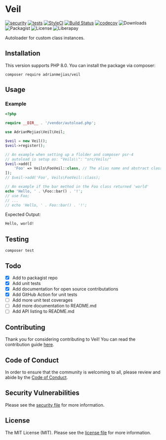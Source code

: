 # Veil

[![security](https://github.com/adrianmejias/veil/actions/workflows/security.yml/badge.svg)](https://github.com/adrianmejias/veil/actions/workflows/security.yml) [![tests](https://github.com/adrianmejias/veil/actions/workflows/tests.yml/badge.svg)](https://github.com/adrianmejias/veil/actions/workflows/tests.yml) [![StyleCI](https://github.styleci.io/repos/394644917/shield?branch=main)](https://github.styleci.io/repos/394644917?branch=main) [![Build Status](https://travis-ci.com/adrianmejias/veil.svg?branch=main)](https://travis-ci.com/adrianmejias/veil) [![codecov](https://codecov.io/gh/adrianmejias/veil/branch/main/graph/badge.svg?token=P087FQPJ65)](https://codecov.io/gh/adrianmejias/veil) ![Downloads](https://img.shields.io/packagist/dt/adrianmejias/veil) ![Packagist](https://img.shields.io/packagist/v/adrianmejias/veil) ![License](https://img.shields.io/packagist/l/adrianmejias/veil) ![Liberapay](https://img.shields.io/liberapay/patrons/adrianmejias.svg?logo=liberapay)

Autoloader for custom class instances.

## Installation

This version supports PHP 8.0. You can install the package via composer:

`composer require adrianmejias/veil`

## Usage

### Example
```php
<?php

require __DIR__ . '/vendor/autoload.php';

use AdrianMejias\Veil\Veil;

$veil = new Veil();
$veil->register();

// An example when setting up a flolder and composer psr-4
// autoload is setup as: "Veils\\": "src/Veils/"
$veil->add([
    'Foo' => Veils\FooVeil::class, // The alias name and abstract class to alias against.
]);
// $veil->add('Foo', Veils\FooVeil::class);

// An example if the bar method in the Foo class returned 'world'
echo 'Hello, ' . \Foo::bar() . '!';
// use Foo;
// ...
// echo 'Hello, ' . Foo::bar() . '!';
```

Expected Output:
```html
Hello, world!
```

## Testing

`composer test`

## Todo

- [x] Add to packagist repo
- [x] Add unit tests
- [x] Add documentation for open source contributations
- [x] Add GitHub Action for unit tests
- [ ] Add more unit test coverages
- [ ] Add more documentation to README.md
- [ ] Add API listing to README.md

## Contributing

Thank you for considering contributing to Veil! You can read the contribution guide [here](.github/CONTRIBUTING.md).

## Code of Conduct

In order to ensure that the community is welcoming to all, please review and abide by the [Code of Conduct](.github/CODE_OF_CONDUCT.md).

## Security Vulnerabilities

Please see the [security file](SECURITY.md) for more information.

## License

The MIT License (MIT). Please see the [license file](LICENSE.md) for more information.
